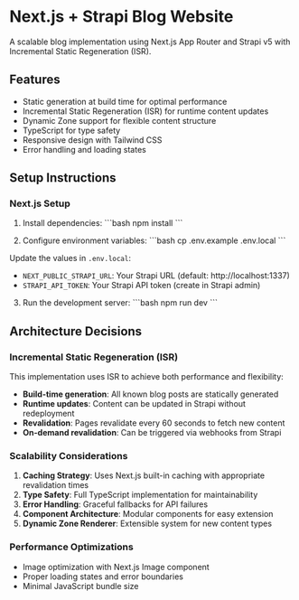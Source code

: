 # Next.js + Strapi Blog Website

A scalable blog implementation using Next.js App Router and Strapi v5 with Incremental Static Regeneration (ISR).

## Features

- Static generation at build time for optimal performance
- Incremental Static Regeneration (ISR) for runtime content updates
- Dynamic Zone support for flexible content structure
- TypeScript for type safety
- Responsive design with Tailwind CSS
- Error handling and loading states

## Setup Instructions

### Next.js Setup

1. Install dependencies:
\`\`\`bash
npm install
\`\`\`

2. Configure environment variables:
\`\`\`bash
cp .env.example .env.local
\`\`\`

Update the values in `.env.local`:
- `NEXT_PUBLIC_STRAPI_URL`: Your Strapi URL (default: http://localhost:1337)
- `STRAPI_API_TOKEN`: Your Strapi API token (create in Strapi admin)

3. Run the development server:
\`\`\`bash
npm run dev
\`\`\`

## Architecture Decisions

### Incremental Static Regeneration (ISR)

This implementation uses ISR to achieve both performance and flexibility:

- **Build-time generation**: All known blog posts are statically generated
- **Runtime updates**: Content can be updated in Strapi without redeployment
- **Revalidation**: Pages revalidate every 60 seconds to fetch new content
- **On-demand revalidation**: Can be triggered via webhooks from Strapi

### Scalability Considerations

1. **Caching Strategy**: Uses Next.js built-in caching with appropriate revalidation times
2. **Type Safety**: Full TypeScript implementation for maintainability
3. **Error Handling**: Graceful fallbacks for API failures
4. **Component Architecture**: Modular components for easy extension
5. **Dynamic Zone Renderer**: Extensible system for new content types

### Performance Optimizations

- Image optimization with Next.js Image component
- Proper loading states and error boundaries
- Minimal JavaScript bundle size